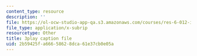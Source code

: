 ```yaml
---
content_type: resource
description: ''
file: https://ol-ocw-studio-app-qa.s3.amazonaws.com/courses/res-6-012-introduction-to-probability-spring-2018/2b59425fa66658628dca61e37cb0e05a_J8L9kRGSvSY.vtt
file_type: application/x-subrip
resourcetype: Other
title: 3play caption file
uid: 2b59425f-a666-5862-8dca-61e37cb0e05a
---
```

